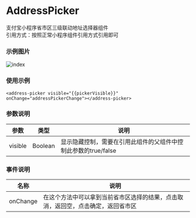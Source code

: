 # AddressPicker
支付宝小程序省市区三级联动地址选择器组件    
引用方式：按照正常小程序组件引用方式引用即可

### 示例图片
![index](https://github.com/xiaoshengxianjun/alimini-components/blob/master/demo/addressPicker.png)

### 使用示例
```
<address-picker visible="{{pickerVisible}}" onChange="addressPickerChange"></address-picker>
```

### 参数说明
  参数  |  类型  |  说明  
  ----  |  -----  |  ----  
  visible  |  Boolean  |  显示隐藏控制，需要在引用此组件的父组件中控制此参数的true/false

### 事件说明
  名称 | 说明
  ---- | ----
  onChange | 在这个方法中可以拿到当前省市区选择的结果，点击取消，返回空，点击确定，返回省市区

